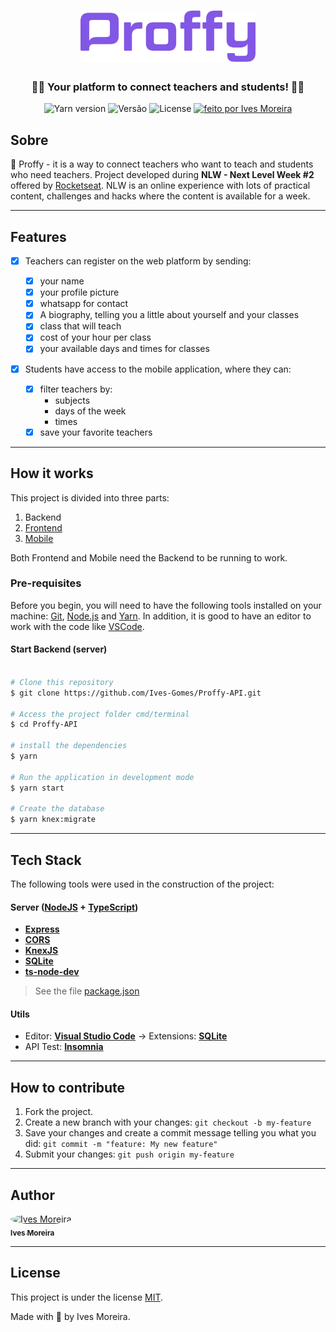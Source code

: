 <h1 align = "center">
   <img src="./logo.png" alt="Proffy" width="280"/>
</h1>

<h3 align = "center">
    👩‍🎓 Your platform to connect teachers and students! 🧑‍🎓
</h3>

<p align = "center">
  <img alt = "Yarn version" src = "https://img.shields.io/badge/yarn-v1.22.4-blue">

  <img alt = "Versão" src = "https://img.shields.io/badge/version-1.0.0-red">
    
   <img alt = "License" src = "https://img.shields.io/badge/license-MIT-brightgreen">

  <a href="https://www.linkedin.com/in/ives-moreira-8871b318a/">
    <img alt = "feito por Ives Moreira" src = "https://img.shields.io/badge/made by-Ives Moreira-blueviolet">
  </a>
</p>

## Sobre

📖 Proffy - it is a way to connect teachers who want to teach and students who need teachers.
Project developed during **NLW - Next Level Week #2** offered by [Rocketseat](https://rocketseat.com.br/). NLW is an online experience with lots of practical content, challenges and hacks where the content is available for a week.

---

## Features

- [x] Teachers can register on the web platform by sending:

  - [x] your name
  - [x] your profile picture
  - [x] whatsapp for contact
  - [x] A biography, telling you a little about yourself and your classes
  - [x] class that will teach
  - [x] cost of your hour per class
  - [x] your available days and times for classes

- [x] Students have access to the mobile application, where they can:
  - [x] filter teachers by:
    - subjects
    - days of the week
    - times
  - [x] save your favorite teachers

---

## How it works

This project is divided into three parts:

1. Backend
2. [Frontend](https://github.com/Ives-Gomes/Proffy-React)
3. [Mobile](https://github.com/Ives-Gomes/Proffy-Mobile)

Both Frontend and Mobile need the Backend to be running to work.

### Pre-requisites

Before you begin, you will need to have the following tools installed on your machine:
[Git](https://git-scm.com), [Node.js](https://nodejs.org/en/) and [Yarn](https://yarnpkg.com/). In addition, it is good to have an editor to work with the code like [VSCode](https://code.visualstudio.com/).

#### Start Backend (server)

```bash

# Clone this repository
$ git clone https://github.com/Ives-Gomes/Proffy-API.git

# Access the project folder cmd/terminal
$ cd Proffy-API

# install the dependencies
$ yarn

# Run the application in development mode
$ yarn start

# Create the database
$ yarn knex:migrate

```

---

## Tech Stack

The following tools were used in the construction of the project:

#### **Server** ([NodeJS](https://nodejs.org/en/) + [TypeScript](https://www.typescriptlang.org/))

- **[Express](https://expressjs.com/)**
- **[CORS](https://expressjs.com/en/resources/middleware/cors.html)**
- **[KnexJS](http://knexjs.org/)**
- **[SQLite](https://github.com/mapbox/node-sqlite3)**
- **[ts-node-dev](https://www.npmjs.com/package/ts-node-dev)**

> See the file [package.json](https://github.com/Ives-Gomes/Proffy-API/blob/master/package.json)

#### **Utils**

- Editor: **[Visual Studio Code](https://code.visualstudio.com/)** → Extensions: **[SQLite](https://marketplace.visualstudio.com/items?itemName=alexcvzz.vscode-sqlite)**
- API Test: **[Insomnia](https://insomnia.rest/)**

---

## How to contribute

1. Fork the project.
2. Create a new branch with your changes: `git checkout -b my-feature`
3. Save your changes and create a commit message telling you what you did: `git commit -m "feature: My new feature"`
4. Submit your changes: `git push origin my-feature`

---

## Author

<a href="https://www.linkedin.com/in/ives-moreira-8871b318a/">
 <img style="border-radius: 50%;" src="https://avatars0.githubusercontent.com/u/53413719?s=460&u=1e98084c7754352365563418c0566299f52c7e39&v=4" width="100px;" alt="Ives Moreira"/>
 <br />
 <sub><b>Ives Moreira</b></sub></a> <a href="https://www.linkedin.com/in/ives-moreira-8871b318a/" title="Linkedin"></a>
 <br />

---

## License

This project is under the license [MIT](./LICENSE).

Made with 💜 by Ives Moreira.
